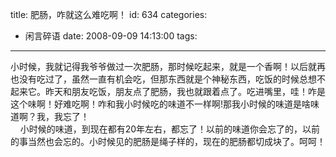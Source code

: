 title: 肥肠，咋就这么难吃啊！
id: 634
categories:
  - 闲言碎语
date: 2008-09-09 14:13:00
tags:
---

小时候，我就记得我爷爷做过一次肥肠，那时候吃起来，就是一个香啊！以后就再也没有吃过了，虽然一直有机会吃，但那东西就是个神秘东西，吃饭的时候总想不起来它。昨天和朋友吃饭，朋友点了肥肠，我也就跟着点了。吃进嘴里，哇！咋是这个味啊！好难吃啊！咋和我小时候吃的味道不一样啊!那我小时候的味道是啥味道啊？我，我忘了！
</br>&nbsp;&nbsp;&nbsp; 小时候的味道，到现在都有20年左右，都忘了！以前的味道你会忘了的，以前的事当然也会忘的。小时候见的肥肠是绳子样的，现在的肥肠都切成块了。呵呵！